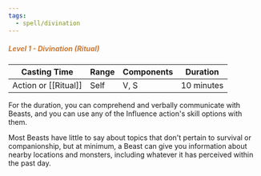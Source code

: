 ```yaml
---
tags:
  - spell/divination
---
```

##### <span style="color:rgb(203, 123, 55)">*Level 1 - Divination (Ritual)*</span>

| Casting Time     | Range | Components | Duration   |
| ---------------- | ----- | ---------- | ---------- |
| Action or [[Ritual]] | Self  | V, S       | 10 minutes |
For the duration, you can comprehend and verbally communicate with Beasts, and you can use any of the Influence action's skill options with them.  

Most Beasts have little to say about topics that don't pertain to survival or companionship, but at minimum, a Beast can give you information about nearby locations and monsters, including whatever it has perceived within the past day.